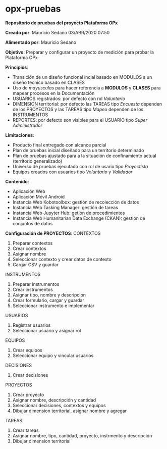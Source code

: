 # opx-pruebas
**Repositorio de pruebas del proyecto Plataforma OPx**

**Creado por**: Mauricio Sedano 03/ABR/2020 07:50

**Alimentado por**: Mauricio Sedano

**Objetivo**: Preparar y configurar un proyecto de medición para probar la Plataforma OPx 


**Principios**:

- Transición de un diseño funcional incial basado en MODULOS a un diseño técnico basado en CLASES
- Uso de *mayusculas* para hacer referencia a **MODULOS** y **CLASES** para mapear procesos en la Documentación
- USUARIOS registrados: por defecto con rol *Voluntario*
- DIMENSION territorial: por defecto las TAREAS tipo *Encuesta* dependen de los PROYECTOS y las TAREAS tipo *Mapeo* dependen de los INSTRUMENTOS
- REPORTES: por defecto son visibles para el USUARIO tipo *Super Administrador*


**Limitaciones**:

- Producto final entregado con alcance parcial
- Plan de pruebas inicial diseñado para un territorio determinado
- Plan de pruebas ajustado para a la situación de confinamiento actual (territorio generalizado)
- Universo de pruebas ejecutado con rol de usario tipo *Proyectista*
- Equipos creados con usuarios tipo *Voluntario* y *Validador*


**Contenido**:

- Aplicación Web
- Aplicación Móvil Android
- Instancia Web Kobotoolbox: gestión de recolección de datos
- Instancia Web Tasking Manager: gestión de tareas
- Instancia Web Jupyter Hub: getión de procedimientos
- Instancia Web Humanitarian Data Exchange (CKAN): gestión de conjuntos de datos

**Configuración de PROYECTOS**:
CONTEXTOS
1. Preparar contextos
2. Crear contextos
3. Asignar nombre
4. Seleccionar contexto y crear datos de contexto
5. Cargar CSV y guardar

INSTRUMENTOS
1. Preparar instrumentos
2. Crear instrumentos
3. Asignar tipo, nombre y descripción
4.  Crear formulario, cargar y guardar
5.  Seleccionar instrumento e implementar

USUARIOS
1. Registrar usuarios
2. Seleccionar usuario y asignar rol

EQUIPOS
1. Crear equipos
2. Seleccionar equipo y vincular usuarios

DECISIONES
1. Crear decisiones

PROYECTOS
1. Crear proyecto
2. Asignar nombre, descripción y cantidad
3. Seleccionar decisiones, contextos y equipos
4. Dibujar dimension territorial, asignar nombre y agregar

TAREAS
1. Crear tareas
2. Asignar nombre, tipo, cantidad, proyecto, instrmento y descripción
3. Dibujar dimension territorial
